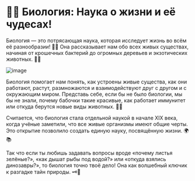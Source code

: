 # 🌱🧬 Биология: Наука о жизни и её чудесах!
Биология — это потрясающая наука, которая исследует жизнь во всём её разнообразии! 🌳🐾 Она рассказывает нам обо всех живых существах, начиная от крошечных бактерий до огромных деревьев и экзотических животных. 🐘🌴

![image](https://github.com/user-attachments/assets/1ad94503-0c54-4208-a79c-bf8a0a2097c6)

Биология помогает нам понять, как устроены живые существа, как они работают, растут, размножаются и взаимодействуют друг с другом и с окружающим миром. Представь себе, если бы не было биологии, мы бы не знали, почему бабочки такие красивые, как работает иммунитет или откуда берутся новые виды животных. 🤔✨

Считается, что биология стала отдельной наукой в начале XIX века, когда учёные заметили, что все живые организмы имеют общие черты. Это открытие позволило создать единую науку, посвящённую жизни. 🌍📚

Так что если ты любишь задавать вопросы вроде «почему листья зелёные?», «как дышат рыбы под водой?» или «откуда взялись динозавры?», то биология точно твоё дело! Она как волшебный ключик к разгадке тайн природы. 🗝️💫

